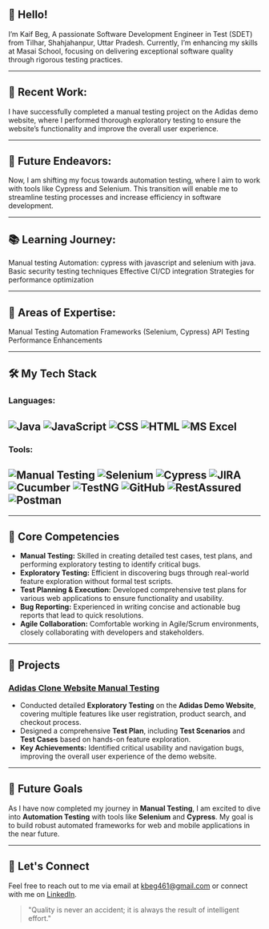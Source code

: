 ## 👋 Hello!
I’m Kaif Beg, A passionate Software Development Engineer in Test (SDET) from Tilhar, Shahjahanpur, Uttar Pradesh. Currently, I’m enhancing my skills at Masai School, focusing on delivering exceptional software quality through rigorous testing practices.

---

## 🔧 Recent Work:
I have successfully completed a manual testing project on the Adidas demo website, where I performed thorough exploratory testing to ensure the website’s functionality and improve the overall user experience.

---

## 🚀 Future Endeavors:
Now, I am shifting my focus towards automation testing, where I aim to work with tools like Cypress and Selenium. This transition will enable me to streamline testing processes and increase efficiency in software development.

---

## 📚 Learning Journey:
Manual testing
Automation: cypress with javascript and selenium with java.
Basic security testing techniques
Effective CI/CD integration
Strategies for performance optimization

---

## 💬 Areas of Expertise:
Manual Testing
Automation Frameworks (Selenium, Cypress)
API Testing
Performance Enhancements


---



## 🛠️ My Tech Stack

### Languages:
![Java](https://img.shields.io/badge/Java-007396?style=flat&logo=java&logoColor=white) 
![JavaScript](https://img.shields.io/badge/JavaScript-FFE600?style=flat&logo=javascript&logoColor=black)
![CSS](https://img.shields.io/badge/CSS-1572B6?style=flat&logo=css3&logoColor=white)
![HTML](https://img.shields.io/badge/HTML-E34F26?style=flat&logo=html5&logoColor=white)
![MS Excel](https://img.shields.io/badge/MS_Excel-217346?style=flat&logo=microsoft-excel&logoColor=white)
--
### Tools:
![Manual Testing](https://img.shields.io/badge/Manual_Testing-FFA500?style=flat)
![Selenium](https://img.shields.io/badge/Selenium-FFF200?style=flat&logo=selenium&logoColor=black)
![Cypress](https://img.shields.io/badge/Cypress-061A35?style=flat&logo=cypress&logoColor=white)
![JIRA](https://img.shields.io/badge/JIRA-0052CC?style=flat&logo=jira&logoColor=white)
![Cucumber](https://img.shields.io/badge/Cucumber-6DB33F?style=flat&logo=cucumber&logoColor=white)
![TestNG](https://img.shields.io/badge/TestNG-DC3C24?style=flat&logo=testng&logoColor=white)
![GitHub](https://img.shields.io/badge/GitHub-181717?style=flat&logo=github&logoColor=white)
![RestAssured](https://img.shields.io/badge/RestAssured-2C6B1F?style=flat&logo=rest-assured&logoColor=white)
![Postman](https://img.shields.io/badge/Postman-FF6C37?style=flat&logo=postman&logoColor=white)
--


---



## 🌟 Core Competencies

- **Manual Testing:** Skilled in creating detailed test cases, test plans, and performing exploratory testing to identify critical bugs.
- **Exploratory Testing:** Efficient in discovering bugs through real-world feature exploration without formal test scripts.
- **Test Planning & Execution:** Developed comprehensive test plans for various web applications to ensure functionality and usability.
- **Bug Reporting:** Experienced in writing concise and actionable bug reports that lead to quick resolutions.
- **Agile Collaboration:** Comfortable working in Agile/Scrum environments, closely collaborating with developers and stakeholders.

---



## 🚀 Projects

### **[Adidas Clone Website Manual Testing](https://github.com/Kaif955/Adidas-Clone-Website-Manual-Testing-)**
- Conducted detailed **Exploratory Testing** on the **Adidas Demo Website**, covering multiple features like user registration, product search, and checkout process.
- Designed a comprehensive **Test Plan**, including **Test Scenarios** and **Test Cases** based on hands-on feature exploration.
- **Key Achievements:** Identified critical usability and navigation bugs, improving the overall user experience of the demo website.
---



## 🔮 Future Goals

As I have now completed my journey in **Manual Testing**, I am excited to dive into **Automation Testing** with tools like **Selenium** and **Cypress**. My goal is to build robust automated frameworks for web and mobile applications in the near future.

---



## 🤝 Let's Connect

Feel free to reach out to me via email at [kbeg461@gmail.com](mailto:kbeg461@gmail.com) or connect with me on [LinkedIn](https://www.linkedin.com/in/kaif-beg-49186b281).

> "Quality is never an accident; it is always the result of intelligent effort."
